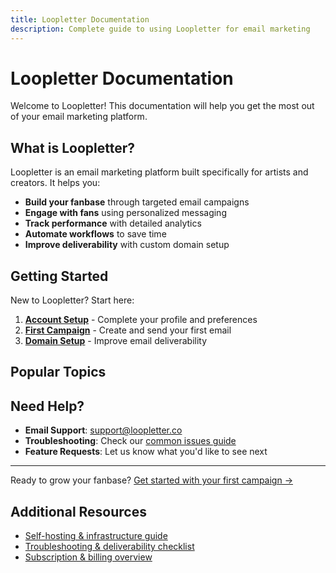 ```yaml
---
title: Loopletter Documentation
description: Complete guide to using Loopletter for email marketing
---
```


# Loopletter Documentation

Welcome to Loopletter! This documentation will help you get the most out of your email marketing platform.

## What is Loopletter?

Loopletter is an email marketing platform built specifically for artists and creators. It helps you:

- **Build your fanbase** through targeted email campaigns
- **Engage with fans** using personalized messaging
- **Track performance** with detailed analytics
- **Automate workflows** to save time
- **Improve deliverability** with custom domain setup

## Getting Started

New to Loopletter? Start here:

1. **[Account Setup](/docs/account-setup)** - Complete your profile and preferences
2. **[First Campaign](/docs/first-campaign)** - Create and send your first email
3. **[Domain Setup](/docs/domain-setup)** - Improve email deliverability

## Popular Topics

<Cards>
  <Card href="/docs/campaigns" title="Campaign Management" description="Create, schedule, and manage email campaigns" />
  <Card href="/docs/audience" title="Audience Management" description="Import, organize, and segment your fans" />
  <Card href="/docs/analytics" title="Analytics & Reporting" description="Track performance and optimize campaigns" />
  <Card href="/docs/automation" title="Automation" description="Set up automated email sequences" />
</Cards>

## Need Help?

- **Email Support**: [support@loopletter.co](mailto:support@loopletter.co)
- **Troubleshooting**: Check our [common issues guide](/docs/troubleshooting)
- **Feature Requests**: Let us know what you'd like to see next

---

Ready to grow your fanbase? [Get started with your first campaign →](/docs/first-campaign)

## Additional Resources

- [Self-hosting & infrastructure guide](./SERVICES.md)
- [Troubleshooting & deliverability checklist](./troubleshooting/index.mdx)
- [Subscription & billing overview](../SUBSCRIPTION_README.md)
